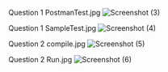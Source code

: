 Question 1
     PostmanTest.jpg
     ![Screenshot (3)](https://github.com/user-attachments/assets/c0af5f85-deb9-444c-99cd-1e58db189cab)
     
Question 1
     SampleTest.jpg
     ![Screenshot (4)](https://github.com/user-attachments/assets/06f3b96e-db47-4549-b82b-a6e750652df2)

Question 2
     compile.jpg
     ![Screenshot (5)](https://github.com/user-attachments/assets/805f5769-7d4c-4217-a0bd-5430cdbb51af)

Question 2
     Run.jpg
     ![Screenshot (6)](https://github.com/user-attachments/assets/1cb90887-79b1-48f5-a767-5bc3e35c280b)
     
     
